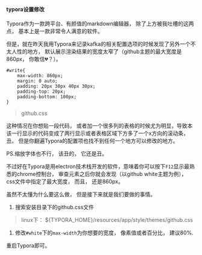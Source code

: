 #### typora设置修改

Typora作为一款跨平台、有颜值的markdown编辑器， 除了上方被我吐槽的这两点， 基本上是一款非常令人满意的软件。

但是，就在昨天我用Typora来记录kafka的相关配置选项的时候发现了另外一个不太人性的地方， 默认展示渲染结果的宽度太窄了（github主题的最大宽度是860px， 你敢信💔？）。

```
#write{
    max-width: 860px;
    margin: 0 auto;
    padding: 20px 30px 40px 30px;
    padding-top: 20px;
    padding-bottom: 100px;
}
```

>   github.css

这种情况在你想贴一段代码， 或者加一个很多列的表格的时候尤为明显，导致本该一行显示的代码变成了两行显示或者表格区域下方多了一个x方向的滚动条，丑。 但是你翻遍Typora的配置项也找不到任何一个地方可以修改的地方。

PS.缩放字体也不行， 该丑的， 它还是丑。

不过好在Typora是用electron技术栈开发的软件，意味着你可以按下`F12`显示最熟悉的chrome控制台， 审查元素之后你就会发现（以github white主题为例）， css文件中指定了最大宽度， 而且， 还是860px。

虽然不太懂为什么要这么做， 但是接下来就是我们要做的事情。

1.  搜索安装目录下的github.css文件

>   linux下： ${TYPORA_HOME}/resources/app/style/themes/github.css

1.  修改`#white`下的`max-width`为你想要的宽度， 像素值或者百分比， 建议80%.

重启Typora即可。